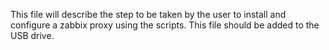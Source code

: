 This file will describe the step to be taken by the user to install and configure a zabbix proxy using the scripts.  This file should be added to the USB drive.
